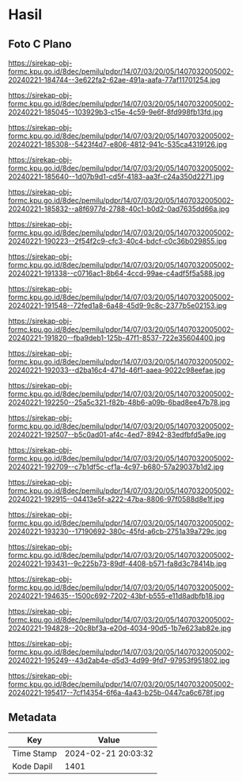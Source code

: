 # Hasil

## Foto C Plano

https://sirekap-obj-formc.kpu.go.id/8dec/pemilu/pdpr/14/07/03/20/05/1407032005002-20240221-184744--3e622fa2-62ae-491a-aafa-77af11701254.jpg

https://sirekap-obj-formc.kpu.go.id/8dec/pemilu/pdpr/14/07/03/20/05/1407032005002-20240221-185045--103929b3-c15e-4c59-9e6f-8fd998fb13fd.jpg

https://sirekap-obj-formc.kpu.go.id/8dec/pemilu/pdpr/14/07/03/20/05/1407032005002-20240221-185308--5423f4d7-e806-4812-941c-535ca4319126.jpg

https://sirekap-obj-formc.kpu.go.id/8dec/pemilu/pdpr/14/07/03/20/05/1407032005002-20240221-185640--1d07b9d1-cd5f-4183-aa3f-c24a350d2271.jpg

https://sirekap-obj-formc.kpu.go.id/8dec/pemilu/pdpr/14/07/03/20/05/1407032005002-20240221-185832--a8f6977d-2788-40c1-b0d2-0ad7635dd66a.jpg

https://sirekap-obj-formc.kpu.go.id/8dec/pemilu/pdpr/14/07/03/20/05/1407032005002-20240221-190223--2f54f2c9-cfc3-40c4-bdcf-c0c36b029855.jpg

https://sirekap-obj-formc.kpu.go.id/8dec/pemilu/pdpr/14/07/03/20/05/1407032005002-20240221-191338--c0716ac1-8b64-4ccd-99ae-c4adf5f5a588.jpg

https://sirekap-obj-formc.kpu.go.id/8dec/pemilu/pdpr/14/07/03/20/05/1407032005002-20240221-191548--72fed1a8-6a48-45d9-9c8c-2377b5e02153.jpg

https://sirekap-obj-formc.kpu.go.id/8dec/pemilu/pdpr/14/07/03/20/05/1407032005002-20240221-191820--fba9deb1-125b-47f1-8537-722e35604400.jpg

https://sirekap-obj-formc.kpu.go.id/8dec/pemilu/pdpr/14/07/03/20/05/1407032005002-20240221-192033--d2ba16c4-471d-46f1-aaea-9022c98eefae.jpg

https://sirekap-obj-formc.kpu.go.id/8dec/pemilu/pdpr/14/07/03/20/05/1407032005002-20240221-192250--25a5c321-f82b-48b6-a09b-6bad8ee47b78.jpg

https://sirekap-obj-formc.kpu.go.id/8dec/pemilu/pdpr/14/07/03/20/05/1407032005002-20240221-192507--b5c0ad01-af4c-4ed7-8942-83edfbfd5a9e.jpg

https://sirekap-obj-formc.kpu.go.id/8dec/pemilu/pdpr/14/07/03/20/05/1407032005002-20240221-192709--c7b1df5c-cf1a-4c97-b680-57a29037b1d2.jpg

https://sirekap-obj-formc.kpu.go.id/8dec/pemilu/pdpr/14/07/03/20/05/1407032005002-20240221-192915--04413e5f-a222-47ba-8806-97f0588d8e1f.jpg

https://sirekap-obj-formc.kpu.go.id/8dec/pemilu/pdpr/14/07/03/20/05/1407032005002-20240221-193230--17190692-380c-45fd-a6cb-2751a39a729c.jpg

https://sirekap-obj-formc.kpu.go.id/8dec/pemilu/pdpr/14/07/03/20/05/1407032005002-20240221-193431--9c225b73-89df-4408-b571-fa8d3c78414b.jpg

https://sirekap-obj-formc.kpu.go.id/8dec/pemilu/pdpr/14/07/03/20/05/1407032005002-20240221-194635--1500c692-7202-43bf-b555-e11d8adbfb18.jpg

https://sirekap-obj-formc.kpu.go.id/8dec/pemilu/pdpr/14/07/03/20/05/1407032005002-20240221-194828--20c8bf3a-e20d-4034-90d5-1b7e623ab82e.jpg

https://sirekap-obj-formc.kpu.go.id/8dec/pemilu/pdpr/14/07/03/20/05/1407032005002-20240221-195249--43d2ab4e-d5d3-4d99-9fd7-97953f951802.jpg

https://sirekap-obj-formc.kpu.go.id/8dec/pemilu/pdpr/14/07/03/20/05/1407032005002-20240221-195417--7cf14354-6f6a-4a43-b25b-0447ca6c678f.jpg


## Metadata

| Key        | Value               |
| ---------- | ------------------- |
| Time Stamp | 2024-02-21 20:03:32 |
| Kode Dapil | 1401                |



